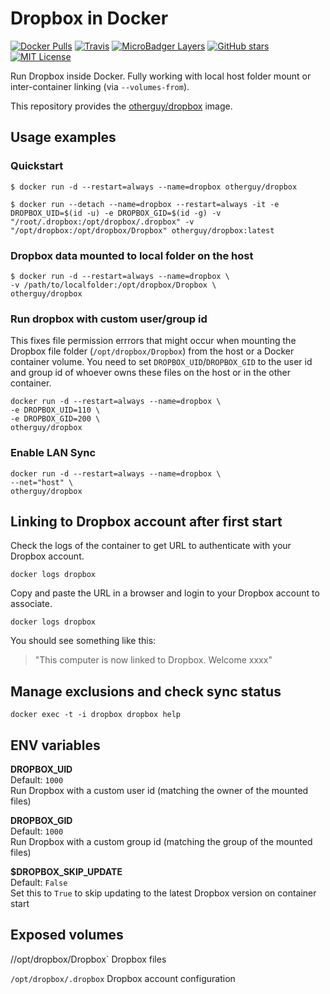 # Dropbox in Docker

[![Docker Pulls](https://img.shields.io/docker/pulls/otherguy/dropbox?style=flat-square)][dockerhub]
[![Travis](https://img.shields.io/travis/com/otherguy/docker-dropbox?style=flat-square)][travis]
[![MicroBadger Layers](https://img.shields.io/microbadger/layers/otherguy/docker-dropbox?style=flat-square)][microbadger]
[![GitHub stars](https://img.shields.io/github/stars/otherguy/docker-dropbox?color=violet&style=flat-square)][stargazers]
[![MIT License](https://img.shields.io/github/license/otherguy/docker-dropbox?color=orange&style=flat-square)][license]

[dockerhub]: https://hub.docker.com/r/otherguy/dropbox/
[license]: https://tldrlegal.com/license/mit-license
[travis]: https://travis-ci.com/otherguy/docker-dropbox
[microbadger]: https://microbadger.com/images/otherguy/dropbox
[stargazers]: https://github.com/otherguy/docker-dropbox/stargazers

Run Dropbox inside Docker. Fully working with local host folder mount or inter-container linking (via `--volumes-from`).

This repository provides the [otherguy/dropbox](https://registry.hub.docker.com/u/otherguy/dropbox/) image.

## Usage examples

### Quickstart

    $ docker run -d --restart=always --name=dropbox otherguy/dropbox

    $ docker run --detach --name=dropbox --restart=always -it -e DROPBOX_UID=$(id -u) -e DROPBOX_GID=$(id -g) -v "/root/.dropbox:/opt/dropbox/.dropbox" -v "/opt/dropbox:/opt/dropbox/Dropbox" otherguy/dropbox:latest

### Dropbox data mounted to local folder on the host

    $ docker run -d --restart=always --name=dropbox \
    -v /path/to/localfolder:/opt/dropbox/Dropbox \
    otherguy/dropbox

### Run dropbox with custom user/group id

This fixes file permission errrors that might occur when mounting the Dropbox file folder (`/opt/dropbox/Dropbox`) from the host or a Docker container volume. You need to set `DROPBOX_UID`/`DROPBOX_GID` to the user id and group id of whoever owns these files on the host or in the other container.

    docker run -d --restart=always --name=dropbox \
    -e DROPBOX_UID=110 \
    -e DROPBOX_GID=200 \
    otherguy/dropbox

### Enable LAN Sync

    docker run -d --restart=always --name=dropbox \
    --net="host" \
    otherguy/dropbox

## Linking to Dropbox account after first start

Check the logs of the container to get URL to authenticate with your Dropbox account.

    docker logs dropbox

Copy and paste the URL in a browser and login to your Dropbox account to associate.

    docker logs dropbox

You should see something like this:

> "This computer is now linked to Dropbox. Welcome xxxx"

## Manage exclusions and check sync status

    docker exec -t -i dropbox dropbox help

## ENV variables

**DROPBOX_UID**  
Default: `1000`  
Run Dropbox with a custom user id (matching the owner of the mounted files)

**DROPBOX_GID**  
Default: `1000`  
Run Dropbox with a custom group id (matching the group of the mounted files)

**$DROPBOX_SKIP_UPDATE**  
Default: `False`  
Set this to `True` to skip updating to the latest Dropbox version on container start

## Exposed volumes

//opt/dropbox/Dropbox`
Dropbox files

`/opt/dropbox/.dropbox`
Dropbox account configuration
